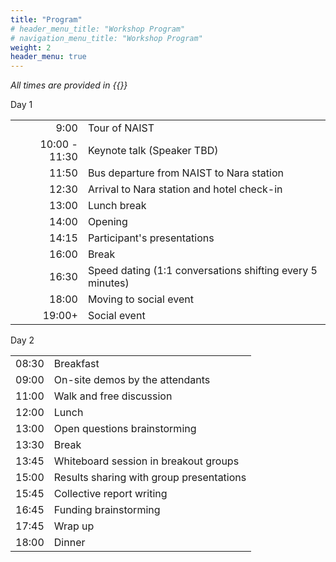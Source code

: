 ```yaml
---
title: "Program"
# header_menu_title: "Workshop Program"
# navigation_menu_title: "Workshop Program"
weight: 2
header_menu: true
---
```

_All times are provided in {{<extlink text="Japanese Standard Time (JST)." href="https://time.is/JST/" icon="fa fa-external-link">}}_

Day 1

|||
|-:|:-|
| 9:00 | Tour of NAIST |
| 10:00 - 11:30 | Keynote talk (Speaker TBD) |
| 11:50 | Bus departure from NAIST to Nara station |
| 12:30 | Arrival to Nara station and hotel check-in |
| 13:00 | Lunch break |
| 14:00 | Opening |
| 14:15 | Participant's presentations |
| 16:00 | Break |
| 16:30 | Speed dating (1:1 conversations shifting every 5 minutes) |
| 18:00 | Moving to social event |
| 19:00+ | Social event |

Day 2

|||
|-:|:-|
| 08:30 | Breakfast |
| 09:00 | On-site demos by the attendants |
| 11:00 | Walk and free discussion |
| 12:00 | Lunch |
| 13:00 | Open questions brainstorming |
| 13:30 | Break |
| 13:45 | Whiteboard session in breakout groups |
| 15:00 | Results sharing with group presentations |
| 15:45 | Collective report writing |
| 16:45 | Funding brainstorming |
| 17:45 | Wrap up |
| 18:00 | Dinner |